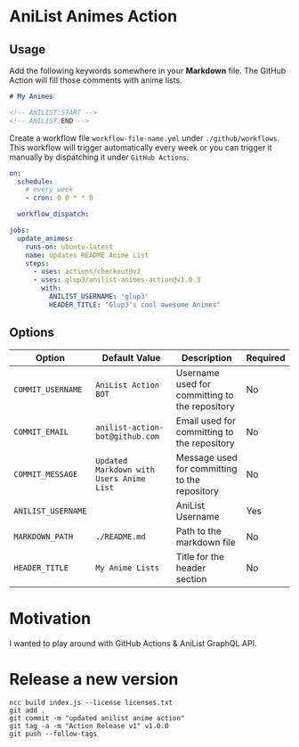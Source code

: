 # AniList Animes Action

## Usage

Add the following keywords somewhere in your **Markdown** file. The GitHub Action will fill those comments with anime lists.

```Markdown
# My Animes

<!-- ANILIST:START -->
<!-- ANILIST:END -->
```

Create a workflow file `workflow-file-name.yml` under `./github/workflows`. This workflow will trigger automatically
every week or you can trigger it manually by dispatching it under `GitHub Actions`.

```YAML
on:
  schedule:
    # every week
    - cron: 0 0 * * 0

  workflow_dispatch:

jobs:
  update_animes:
    runs-on: ubuntu-latest
    name: Updates README Anime List
    steps:
      - uses: actions/checkout@v2
      - uses: glup3/anilist-animes-action@v1.0.3
        with:
          ANILIST_USERNAME: 'glup3'
          HEADER_TITLE: "Glup3's cool awesome Animes"

```

## Options

| Option             | Default Value                            | Description                                    | Required |
| ------------------ | ---------------------------------------- | ---------------------------------------------- | -------- |
| `COMMIT_USERNAME`  | `AniList Action BOT`                     | Username used for committing to the repository | No       |
| `COMMIT_EMAIL`     | `anilist-action-bot@github.com`          | Email used for committing to the repository    | No       |
| `COMMIT_MESSAGE`   | `Updated Markdown with Users Anime List` | Message used for committing to the repository  | No       |
| `ANILIST_USERNAME` |                                          | AniList Username                               | Yes      |
| `MARKDOWN_PATH`    | `./README.md`                            | Path to the markdown file                      | No       |
| `HEADER_TITLE`     | `My Anime Lists`                         | Title for the header section                   | No       |

# Motivation

I wanted to play around with GitHub Actions & AniList GraphQL API.

# Release a new version

```
ncc build index.js --license licenses.txt
git add .
git commit -m "updated anilist anime action"
git tag -a -m "Action Release v1" v1.0.0
git push --follow-tags
```
